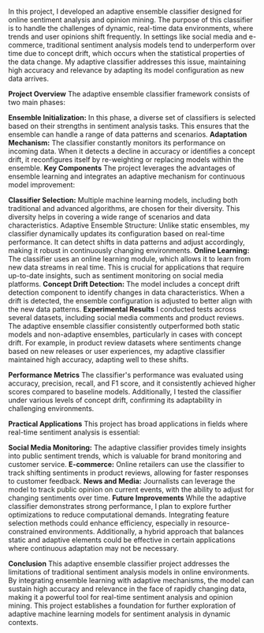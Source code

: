 In this project, I developed an adaptive ensemble classifier designed for online sentiment analysis and opinion mining. The purpose of this classifier is to handle the challenges of dynamic, real-time data environments, where trends and user opinions shift frequently. In settings like social media and e-commerce, traditional sentiment analysis models tend to underperform over time due to concept drift, which occurs when the statistical properties of the data change. My adaptive classifier addresses this issue, maintaining high accuracy and relevance by adapting its model configuration as new data arrives.

**Project Overview**
The adaptive ensemble classifier framework consists of two main phases:

**Ensemble Initialization:** In this phase, a diverse set of classifiers is selected based on their strengths in sentiment analysis tasks. This ensures that the ensemble can handle a range of data patterns and scenarios.
**Adaptation Mechanism:** The classifier constantly monitors its performance on incoming data. When it detects a decline in accuracy or identifies a concept drift, it reconfigures itself by re-weighting or replacing models within the ensemble.
**Key Components**
The project leverages the advantages of ensemble learning and integrates an adaptive mechanism for continuous model improvement:

**Classifier Selection:** Multiple machine learning models, including both traditional and advanced algorithms, are chosen for their diversity. This diversity helps in covering a wide range of scenarios and data characteristics.
Adaptive Ensemble Structure: Unlike static ensembles, my classifier dynamically updates its configuration based on real-time performance. It can detect shifts in data patterns and adjust accordingly, making it robust in continuously changing environments.
**Online Learning:** The classifier uses an online learning module, which allows it to learn from new data streams in real time. This is crucial for applications that require up-to-date insights, such as sentiment monitoring on social media platforms.
**Concept Drift Detection:** The model includes a concept drift detection component to identify changes in data characteristics. When a drift is detected, the ensemble configuration is adjusted to better align with the new data patterns.
**Experimental Results**
I conducted tests across several datasets, including social media comments and product reviews. The adaptive ensemble classifier consistently outperformed both static models and non-adaptive ensembles, particularly in cases with concept drift. For example, in product review datasets where sentiments change based on new releases or user experiences, my adaptive classifier maintained high accuracy, adapting well to these shifts.

**Performance Metrics**
The classifier's performance was evaluated using accuracy, precision, recall, and F1 score, and it consistently achieved higher scores compared to baseline models. Additionally, I tested the classifier under various levels of concept drift, confirming its adaptability in challenging environments.

**Practical Applications**
This project has broad applications in fields where real-time sentiment analysis is essential:

**Social Media Monitoring:** The adaptive classifier provides timely insights into public sentiment trends, which is valuable for brand monitoring and customer service.
**E-commerce:** Online retailers can use the classifier to track shifting sentiments in product reviews, allowing for faster responses to customer feedback.
**News and Media:** Journalists can leverage the model to track public opinion on current events, with the ability to adjust for changing sentiments over time.
**Future Improvements**
While the adaptive classifier demonstrates strong performance, I plan to explore further optimizations to reduce computational demands. Integrating feature selection methods could enhance efficiency, especially in resource-constrained environments. Additionally, a hybrid approach that balances static and adaptive elements could be effective in certain applications where continuous adaptation may not be necessary.

**Conclusion**
This adaptive ensemble classifier project addresses the limitations of traditional sentiment analysis models in online environments. By integrating ensemble learning with adaptive mechanisms, the model can sustain high accuracy and relevance in the face of rapidly changing data, making it a powerful tool for real-time sentiment analysis and opinion mining. This project establishes a foundation for further exploration of adaptive machine learning models for sentiment analysis in dynamic contexts.
